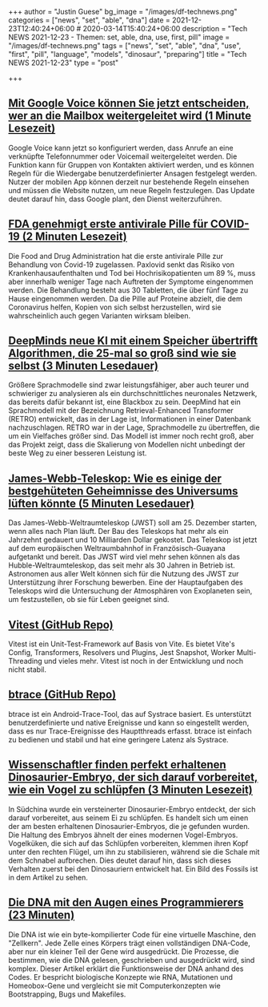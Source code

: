 +++
author = "Justin Guese"
bg_image = "/images/df-technews.png"
categories = ["news", "set", "able", "dna"]
date = 2021-12-23T12:40:24+06:00 # 2020-03-14T15:40:24+06:00
description = "Tech NEWS 2021-12-23 - Themen: set, able, dna, use, first, pill"
image = "/images/df-technews.png"
tags = ["news", "set", "able", "dna", "use", "first", "pill", "language", "models", "dinosaur", "preparing"]
title = "Tech NEWS 2021-12-23"
type = "post"

+++

## [Mit Google Voice können Sie jetzt entscheiden, wer an die Mailbox weitergeleitet wird (1 Minute Lesezeit)](https://www.engadget.com/google-voice-call-forwarding-rules-225024826.html)

 Google Voice kann jetzt so konfiguriert werden, dass Anrufe an eine verknüpfte Telefonnummer oder Voicemail weitergeleitet werden. Die Funktion kann für Gruppen von Kontakten aktiviert werden, und es können Regeln für die Wiedergabe benutzerdefinierter Ansagen festgelegt werden. Nutzer der mobilen App können derzeit nur bestehende Regeln einsehen und müssen die Website nutzen, um neue Regeln festzulegen. Das Update deutet darauf hin, dass Google plant, den Dienst weiterzuführen.

## [FDA genehmigt erste antivirale Pille für COVID-19 (2 Minuten Lesezeit)](https://www.theverge.com/2021/12/22/22810371/pfizer-merck-paxlovid-covid-antiviral-fda-authorization-omicron)

 Die Food and Drug Administration hat die erste antivirale Pille zur Behandlung von Covid-19 zugelassen. Paxlovid senkt das Risiko von Krankenhausaufenthalten und Tod bei Hochrisikopatienten um 89 %, muss aber innerhalb weniger Tage nach Auftreten der Symptome eingenommen werden. Die Behandlung besteht aus 30 Tabletten, die über fünf Tage zu Hause eingenommen werden. Da die Pille auf Proteine abzielt, die dem Coronavirus helfen, Kopien von sich selbst herzustellen, wird sie wahrscheinlich auch gegen Varianten wirksam bleiben.

## [DeepMinds neue KI mit einem Speicher übertrifft Algorithmen, die 25-mal so groß sind wie sie selbst (3 Minuten Lesedauer)](https://singularityhub.com/2021/12/20/biggers-not-always-better-deepminds-new-language-ai-is-small-but-mighty/)

 Größere Sprachmodelle sind zwar leistungsfähiger, aber auch teurer und schwieriger zu analysieren als ein durchschnittliches neuronales Netzwerk, das bereits dafür bekannt ist, eine Blackbox zu sein. DeepMind hat ein Sprachmodell mit der Bezeichnung Retrieval-Enhanced Transformer (RETRO) entwickelt, das in der Lage ist, Informationen in einer Datenbank nachzuschlagen. RETRO war in der Lage, Sprachmodelle zu übertreffen, die um ein Vielfaches größer sind. Das Modell ist immer noch recht groß, aber das Projekt zeigt, dass die Skalierung von Modellen nicht unbedingt der beste Weg zu einer besseren Leistung ist.

## [James-Webb-Teleskop: Wie es einige der bestgehüteten Geheimnisse des Universums lüften könnte (5 Minuten Lesedauer)](https://theconversation.com/james-webb-telescope-how-it-could-uncover-some-of-the-universes-best-kept-secrets-173717)

 Das James-Webb-Weltraumteleskop (JWST) soll am 25. Dezember starten, wenn alles nach Plan läuft. Der Bau des Teleskops hat mehr als ein Jahrzehnt gedauert und 10 Milliarden Dollar gekostet. Das Teleskop ist jetzt auf dem europäischen Weltraumbahnhof in Französisch-Guayana aufgetankt und bereit. Das JWST wird viel mehr sehen können als das Hubble-Weltraumteleskop, das seit mehr als 30 Jahren in Betrieb ist. Astronomen aus aller Welt können sich für die Nutzung des JWST zur Unterstützung ihrer Forschung bewerben. Eine der Hauptaufgaben des Teleskops wird die Untersuchung der Atmosphären von Exoplaneten sein, um festzustellen, ob sie für Leben geeignet sind.

## [Vitest (GitHub Repo)](https://github.com/vitest-dev/vitest)

 Vitest ist ein Unit-Test-Framework auf Basis von Vite. Es bietet Vite's Config, Transformers, Resolvers und Plugins, Jest Snapshot, Worker Multi-Threading und vieles mehr. Vitest ist noch in der Entwicklung und noch nicht stabil.

## [btrace (GitHub Repo)](https://github.com/bytedance/btrace)

 btrace ist ein Android-Trace-Tool, das auf Systrace basiert. Es unterstützt benutzerdefinierte und native Ereignisse und kann so eingestellt werden, dass es nur Trace-Ereignisse des Hauptthreads erfasst. btrace ist einfach zu bedienen und stabil und hat eine geringere Latenz als Systrace.

## [Wissenschaftler finden perfekt erhaltenen Dinosaurier-Embryo, der sich darauf vorbereitet, wie ein Vogel zu schlüpfen (3 Minuten Lesezeit)](https://www.theguardian.com/science/2021/dec/21/scientists-find-perfectly-preserved-dinosaur-embryo-preparing-to-hatch-like-a-bird)

 In Südchina wurde ein versteinerter Dinosaurier-Embryo entdeckt, der sich darauf vorbereitet, aus seinem Ei zu schlüpfen. Es handelt sich um einen der am besten erhaltenen Dinosaurier-Embryos, die je gefunden wurden. Die Haltung des Embryos ähnelt der eines modernen Vogel-Embryos. Vogelküken, die sich auf das Schlüpfen vorbereiten, klemmen ihren Kopf unter den rechten Flügel, um ihn zu stabilisieren, während sie die Schale mit dem Schnabel aufbrechen. Dies deutet darauf hin, dass sich dieses Verhalten zuerst bei den Dinosauriern entwickelt hat. Ein Bild des Fossils ist in dem Artikel zu sehen.

## [Die DNA mit den Augen eines Programmierers (23 Minuten)](https://berthub.eu/articles/posts/amazing-dna/)

 Die DNA ist wie ein byte-kompilierter Code für eine virtuelle Maschine, den "Zellkern". Jede Zelle eines Körpers trägt einen vollständigen DNA-Code, aber nur ein kleiner Teil der Gene wird ausgedrückt. Die Prozesse, die bestimmen, wie die DNA gelesen, geschrieben und ausgedrückt wird, sind komplex. Dieser Artikel erklärt die Funktionsweise der DNA anhand des Codes. Er bespricht biologische Konzepte wie RNA, Mutationen und Homeobox-Gene und vergleicht sie mit Computerkonzepten wie Bootstrapping, Bugs und Makefiles.

